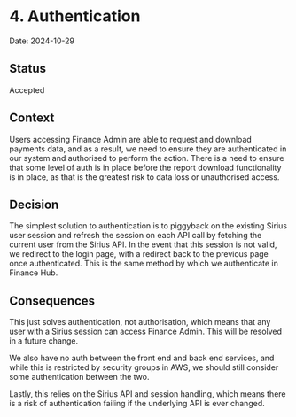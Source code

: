 # 4. Authentication

Date: 2024-10-29

## Status

Accepted

## Context

Users accessing Finance Admin are able to request and download payments data, and as a result, we need to ensure they are
authenticated in our system and authorised to perform the action. There is a need to ensure that some level of auth is
in place before the report download functionality is in place, as that is the greatest risk to data loss or unauthorised 
access.

## Decision

The simplest solution to authentication is to piggyback on the existing Sirius user session and refresh the session on
each API call by fetching the current user from the Sirius API. In the event that this session is not valid, we redirect
to the login page, with a redirect back to the previous page once authenticated. This is the same method by which we 
authenticate in Finance Hub.

## Consequences

This just solves authentication, not authorisation, which means that any user with a Sirius session can access Finance 
Admin. This will be resolved in a future change. 

We also have no auth between the front end and back end services, and while this is restricted by security groups in AWS, 
we should still consider some authentication between the two.

Lastly, this relies on the Sirius API and session handling, which means there is a risk of authentication failing if the 
underlying API is ever changed.
